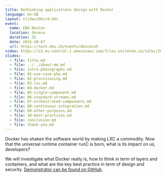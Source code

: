 ```yaml
---
title: Rethinking applications design with Docker
language: en-GB
layout: slides/bbcrd.hbs
event:
  name: EBU DevCon
  location: Geneva
  duration: 25
  date: 2015-10-07
  url: https://tech.ebu.ch/events/devcon15
video: https://s3.eu-central-1.amazonaws.com/files.oncletom.io/talks/2015/ebu-devcon.mp4
slides:
  - file: title.md
  - file: ../../about-me.md
  - file: intro-photographs.md
  - file: 01-use-case-php.md
  - file: 02-provisioning.md
  - file: 03-lxc.md
  - file: 04-docker.md
  - file: 05-single-component.md
  - file: 06-standard-streams.md
  - file: 07-orchestrated-components.md
  - file: 08-continuous-integration.md
  - file: 09-other-purposes.md
  - file: 10-best-practices.md
  - file: conclusion.md
  - file: thank-you.md
---
```


Docker has shaken the software world by making LXC a commodity. Now
that the universal runtime container runC is born, what is its impact on
us, developers?

We will investigate what Docker really is, how to think in term of layers
and containers, and what are the key best practice in term of design and
security. [Demonstrator can be found on GitHub](https://github.com/oncletom/devcon-2015-docker-demonstrator).

